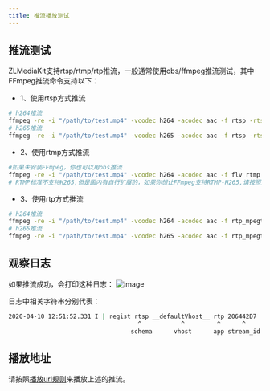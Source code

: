 ```yaml
---
title: 推流播放测试
---
```

## 推流测试
ZLMediaKit支持rtsp/rtmp/rtp推流，一般通常使用obs/ffmpeg推流测试，其中FFmpeg推流命令支持以下：

- 1、使用rtsp方式推流
```bash
# h264推流
ffmpeg -re -i "/path/to/test.mp4" -vcodec h264 -acodec aac -f rtsp -rtsp_transport tcp rtsp://127.0.0.1/live/test
# h265推流
ffmpeg -re -i "/path/to/test.mp4" -vcodec h265 -acodec aac -f rtsp -rtsp_transport tcp rtsp://127.0.0.1/live/test
```

- 2、使用rtmp方式推流
```bash
#如果未安装FFmpeg，你也可以用obs推流
ffmpeg -re -i "/path/to/test.mp4" -vcodec h264 -acodec aac -f flv rtmp://127.0.0.1/live/test
# RTMP标准不支持H265,但是国内有自行扩展的，如果你想让FFmpeg支持RTMP-H265,请按照此文章编译：https://github.com/ksvc/FFmpeg/wiki/hevcpush
```

- 3、使用rtp方式推流
```bash
# h264推流
ffmpeg -re -i "/path/to/test.mp4" -vcodec h264 -acodec aac -f rtp_mpegts rtp://127.0.0.1:10000
# h265推流
ffmpeg -re -i "/path/to/test.mp4" -vcodec h265 -acodec aac -f rtp_mpegts rtp://127.0.0.1:10000
```

## 观察日志
如果推流成功，会打印这种日志：
![image](/images/push_test.png)

日志中相关字符串分别代表：
```bash
2020-04-10 12:51:52.331 I | regist rtsp __defaultVhost__ rtp 206442D7
                                    ^           ^         ^      ^
                                  schema      vhost      app stream_id
```

## 播放地址
请按照[播放url规则](./play_url_rules.md)来播放上述的推流。


